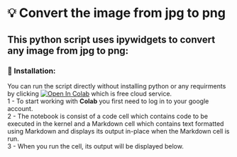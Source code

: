 # 💡 Convert the image from jpg to png


## This python script uses ipywidgets to convert any image from jpg to png:


### 🔧 Installation:

You can run the script directly without installing python or any requirments by clicking [![Open In Colab](https://colab.research.google.com/assets/colab-badge.svg)](https://colab.research.google.com/github/BatoolMM/code-n-stitch/blob/master/Convert_jpg_to_png/main.ipynb)
 which is free cloud service.\
1 - To start working with **Colab** you first need to log in to your google account.\
2 - The notebook is consist of a code cell which contains code to be executed in the kernel and a Markdown cell which contains text formatted using Markdown and displays its output in-place when the Markdown cell is run.\
3 - When you run the cell, its output will be displayed below.
